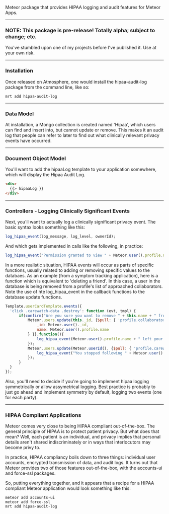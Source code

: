 Meteor package that provides HIPAA logging and audit features for Meteor Apps.

------------------------
### **NOTE:  This package is pre-release!  Totally alpha; subject to change; etc.**

You've stumbled upon one of my projects before I've published it.  Use at your own risk.  


------------------------
### Installation

Once released on Atmosphere, one would install the hipaa-audit-log package from the command line, like so:

````
mrt add hipaa-audit-log
````


------------------------
### Data Model

At installation, a Mongo collection is created named 'Hipaa', which users can find and insert into, but cannot update or remove.  This makes it an audit log that people can refer to later to find out what clinically relevant privacy events have occurred.

------------------------
### Document Object Model

You'll want to add the hipaaLog template to your application somewhere, which will display the Hipaa Audit Log.

````html
<div>
  {{> hipaaLog }}
</div>
````

------------------------
### Controllers - Logging Clinically Significant Events

Next, you'll want to actually log a clinically significant privacy event.  The basic syntax looks something like this:

````javascript
log_hipaa_event(log_message, log_level, ownerId);
````

And which gets implemented in calls like the following, in practice:

````javascript
log_hipaa_event("Permission granted to view " + Meteor.user().profile.name, LogLevel.Hipaa, Meteor.userId());
````


In a more realistic situation, HIPAA events will occur as parts of specific functions, usually related to adding or removing specific values to the databaes.  As an example (from a symptom tracking application), here is a function which is equivalent to 'deleting a friend'.  In this case, a user in the database is being removed from a profile's list of approached collaborators.   Note the use of hte log_hipaa_event in the callback functions to the database update functions.  

````js
Template.userCardTemplate.events({
  'click .carewatch-data .destroy': function (evt, tmpl) {
      if(confirm("Are you sure you want to remove " + this.name + " from your carewatch list?")){
          Meteor.users.update(this._id, {$pull: { 'profile.collaborators': {
              _id: Meteor.user()._id,
              name: Meteor.user().profile.name
          } }},function(){
              log_hipaa_event(Meteor.user().profile.name + " left your collaboration group.", LogLevel.Hipaa, this._id);
          });
          Meteor.users.update(Meteor.userId(), {$pull: { 'profile.carewatch': this }}, function(){
              log_hipaa_event("You stopped following " + Meteor.user().profile.name, LogLevel.Hipaa, Meteor.userId());          
          });
      }
  }
});
````

Also, you'll need to decide if you're going to implement hipaa logging symmetrically or allow assymetrical logging.  Best practice is probably to just go ahead and implement symmetry by default, logging two events (one for each party). 

------------------------
### HIPAA Compliant Applications

Meteor comes very close to being HIPAA compliant out-of-the-box.  The general principle of HIPAA is to protect patient privacy.  But what does that mean?  Well, each patient is an individual, and privacy implies that personal details aren't shared indiscriminately or in ways that interlocutors may become privy to. 

In practice, HIPAA compliancy boils down to three things:  individual user accounts, encrypted transmission of data, and audit logs.  It turns out that Meteor provides two of those features out-of-the-box, with the accounts-ui and force-ssl packages.  

So, putting everything together, and it appears that a recipe for a HIPAA compliant Meteor application would look something like this:

````
meteor add accounts-ui
meteor add force-ssl
mrt add hipaa-audit-log
````











